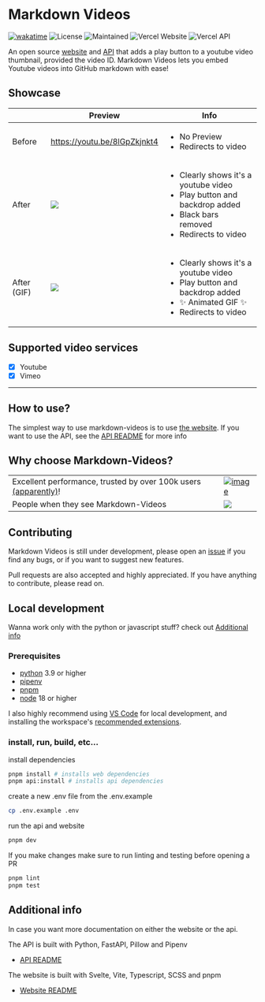 # Markdown Videos

[![wakatime](https://wakatime.com/badge/github/Snailedlt/Markdown-Videos.svg)](https://wakatime.com/badge/github/Snailedlt/Markdown-Videos)
![License](https://img.shields.io/badge/license-MIT-blue)
![Maintained](https://img.shields.io/badge/Maintained%3F-yes-green.svg) ![Vercel Website](https://therealsujitk-vercel-badge.vercel.app/?app=markdown-videos-web&name=web) ![Vercel API](https://therealsujitk-vercel-badge.vercel.app/?app=markdown-videos&name=api)

An open source [website](http://markdown-videos.jorgenkh.no/) and [API](http://markdown-videos-api.jorgenkh.no/) that adds a play button to a youtube video thumbnail, provided the video ID.
Markdown Videos lets you embed Youtube videos into GitHub markdown with ease!

## Showcase

||Preview|Info|
|--|--|--|
|Before|https://youtu.be/8lGpZkjnkt4|<ul><li>No Preview</li><li>Redirects to video</li></ul>|
|After|[![](http://markdown-videos-api.jorgenkh.no/youtube/8lGpZkjnkt4)](https://youtu.be/8lGpZkjnkt4)|<ul><li>Clearly shows it's a youtube video</li><li>Play button and backdrop added</li><li>Black bars removed</li><li>Redirects to video</li></ul>|
|After (GIF)|[![](http://markdown-videos-api.jorgenkh.no/youtube/8lGpZkjnkt4.gif)](https://youtu.be/8lGpZkjnkt4.gif)|<ul><li>Clearly shows it's a youtube video</li><li>Play button and backdrop added</li><li>:sparkles: Animated GIF :sparkles: </li><li>Redirects to video</li></ul>|

## Supported video services

- [x] Youtube
- [x] Vimeo

---

## How to use?

The simplest way to use markdown-videos is to use [the website](http://markdown-videos.jorgenkh.no/). If you want to use the API, see the [API README](https://github.com/Snailedlt/Markdown-Videos/blob/main/apps/api/README.md) for more info

## Why choose Markdown-Videos?

| | |
|-|-|
| Excellent performance, trusted by over 100k users [(apparently)](https://www.apianalytics.dev/dashboard/fb1f330ea13b4f4c91a8de83895e56e3)! | [![image](https://github.com/Snailedlt/Markdown-Videos/assets/43886029/9056298c-46b3-4926-b811-ef73db48faa4)](https://www.apianalytics.dev/dashboard/fb1f330ea13b4f4c91a8de83895e56e3) |
| People when they see Markdown-Videos | [![](https://i.imgur.com/iYqimOz.jpg)](https://imgur.com/gallery/1oi2Lth) |



## Contributing

Markdown Videos is still under development, please open an [issue](https://github.com/Snailedlt/Markdown-Videos/issues) if you find any bugs, or if you want to suggest new features.

Pull requests are also accepted and highly appreciated. If you have anything to contribute, please read on.

## Local development

Wanna work only with the python or javascript stuff? check out [Additional info](#additional-info)

### Prerequisites

- [python](https://www.python.org/downloads/) 3.9 or higher
- [pipenv](https://pipenv.pypa.io/en/latest/)
- [pnpm](https://pnpm.io/installation)
- [node](https://nodejs.org/en) 18 or higher

I also highly recommend using [VS Code](https://code.visualstudio.com/) for local development, and installing the workspace's [recommended extensions](https://code.visualstudio.com/docs/editor/extension-marketplace#_recommended-extensions).

### install, run, build, etc...

install dependencies

```sh
pnpm install # installs web dependencies
pnpm api:install # installs api dependencies
```

create a new .env file from the .env.example

```sh
cp .env.example .env
```

run the api and website

```sh
pnpm dev
```

If you make changes make sure to run linting and testing before opening a PR

```sh
pnpm lint
pnpm test
```

## Additional info

In case you want more documentation on either the website or the api.

The API is built with Python, FastAPI, Pillow and Pipenv
- [API README](https://github.com/Snailedlt/Markdown-Videos/blob/main/apps/api/README.md)

The website is built with Svelte, Vite, Typescript, SCSS and pnpm
- [Website README](https://github.com/Snailedlt/Markdown-Videos/blob/main/apps/web/README.md)

